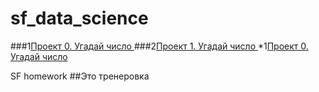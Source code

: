 # sf_data_science


###1[Проект 0. Угадай число ](https://github.com/s1454/sf_data_science/tree/main/project0)
###2[Проект 1. Угадай число ](https://github.com/s1454/sf_data_science/tree/main/unit1.project1)
*1[Проект 0. Угадай число ](https://github.com/s1454/sf_data_science/tree/main/project%200)


SF homework
##Это тренеровка
